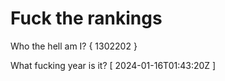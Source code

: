 # Fuck the rankings

Who the hell am I?
{ 1302202 }

What fucking year is it?
[ 2024-01-16T01:43:20Z ]

